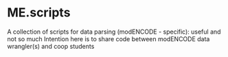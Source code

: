 ME.scripts
==========

A collection of scripts for data parsing (modENCODE - specific): useful and not so much
Intention here is to share code between modENCODE data wrangler(s) and coop students
